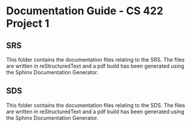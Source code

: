 # Documentation Guide - CS 422 Project 1

## SRS

This folder contains the documentation files relating to the SRS. The files are written in reStructuredText and a pdf build has been generated using the Sphinx Documentation Generator.

## SDS

This folder contains the documentation files relating to the SDS. The files are written in reStructuredText and a pdf build has been generated using the Sphinx Documentation Generator.